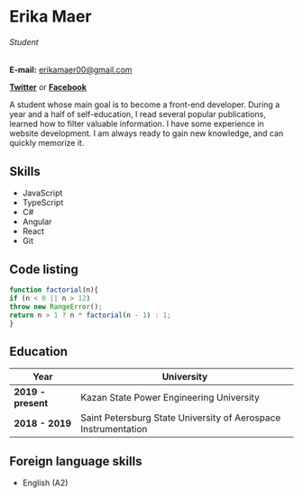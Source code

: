 # Erika Maer
###### Student

**E-mail:** erikamaer00@gmail.com

[**Twitter**](https://twitter.com/Erika54812853) or [**Facebook**](https://www.facebook.com/erika.maer.58)

A student whose main goal is to become a front-end developer. During a year and a half of self-education, I read several popular publications, learned how to filter valuable information.
I have some experience in website development. I am always ready to gain new knowledge, and can quickly memorize it.


## Skills
* JavaScript
* TypeScript
* C#
* Angular
* React
* Git



## Code listing


```javascript
function factorial(n){
if (n < 0 || n > 12)
throw new RangeError();
return n > 1 ? n * factorial(n - 1) : 1;
}
```

## Education
|Year|University|
| ----|------|
|**2019 - present** | Kazan State Power Engineering University|
|**2018 - 2019** | Saint Petersburg State University of Aerospace Instrumentation

## Foreign language skills
* English (A2)
